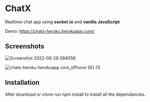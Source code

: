 # ChatX
Realtime chat app using **socket.io** and **vanilla JavaScript**

Demo: https://chatx-heroku.herokuapp.com/

## Screenshots

![Screenshot 2022-06-28 094056](https://user-images.githubusercontent.com/82131325/176092752-47b65888-1045-49c5-82e7-861e71783050.png)

![chatx-heroku herokuapp com_(iPhone SE) (1)](https://user-images.githubusercontent.com/82131325/176092625-9bed6536-8126-45a6-a491-202cac61fe2b.png)

## Installation
After download or clone run npm install to install all the dependancies.
